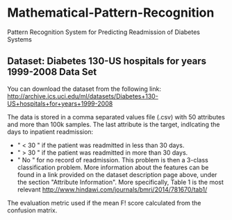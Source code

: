 # Mathematical-Pattern-Recognition
Pattern Recognition System for Predicting Readmission of Diabetes Systems

## Dataset: Diabetes 130-US hospitals for years 1999-2008 Data Set
You can download the dataset from the following link:
http://archive.ics.uci.edu/ml/datasets/Diabetes+130-US+hospitals+for+years+1999-2008

The data is stored in a comma separated values file (.csv) with 50 attributes and more than 100k samples. The last attribute is the target, indIcating the days to inpatient readmission:
- " < 30 " if the patient was readmitted in less than 30 days.
- " > 30 " if the patient was readmitted in more than 30 days.
- " No " for no record of readmission.
This problem is then a 3-class classification problem.
More information about the features can be found in a link provided on the dataset description page above, under the section "Attribute Information". More specifically, Table 1 is the most relevant http://www.hindawi.com/journals/bmri/2014/781670/tab1/

The evaluation metric used if the mean F! score calculated from the confusion matrix.

